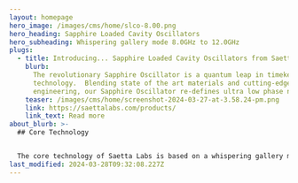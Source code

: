 ```yaml
---
layout: homepage
hero_image: /images/cms/home/slco-8.00.png
hero_heading: Sapphire Loaded Cavity Oscillators
hero_subheading: Whispering gallery mode 8.0GHz to 12.0GHz
plugs:
  - title: Introducing... Sapphire Loaded Cavity Oscillators from Saetta Labs
    blurb:
      The revolutionary Sapphire Oscillator is a quantum leap in timekeeping
      technology.  Blending state of the art materials and cutting-edge
      engineering, our Sapphire Oscillator re-defines ultra low phase noise.
    teaser: /images/cms/home/screenshot-2024-03-27-at-3.58.24-pm.png
    link: https://saettalabs.com/products/
    link_text: Read more
about_blurb: >-
  ## Core Technology


  The core technology of Saetta Labs is based on a whispering gallery mode sapphire-loaded cavity (SLC). The company’s goal is to bring SLC oscillator technology from the physics lab to the microwave system designer. Applications are anywhere low phase noise is required: radar, calibration, measurement and communications.
last_modified: 2024-03-28T09:32:08.227Z
---
```

